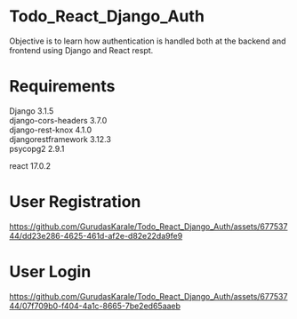 # Todo_React_Django_Auth
 Objective is to learn how authentication is handled both at the backend and frontend using Django and React respt.

# Requirements  

  Django              3.1.5  
django-cors-headers 3.7.0  
django-rest-knox    4.1.0  
djangorestframework 3.12.3  
psycopg2            2.9.1  

react               17.0.2

# User Registration

https://github.com/GurudasKarale/Todo_React_Django_Auth/assets/67753744/dd23e286-4625-461d-af2e-d82e22da9fe9

# User Login

https://github.com/GurudasKarale/Todo_React_Django_Auth/assets/67753744/07f709b0-f404-4a1c-8665-7be2ed65aaeb



